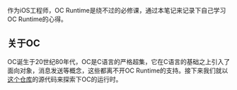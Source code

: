 作为iOS工程师，OC Runtime是绕不过的必修课，通过本笔记来记录下自己学习OC Runtime的心得。

## 关于OC
OC诞生于20世纪80年代，OC是C语言的严格超集，它在C语言的基础之上引入了面向对象，消息发送等概念，这些都离不开OC Runtime的支持。接下来我们就以[这个仓库](https://github.com/opensource-apple/objc4)的源代码来探索下OC的运行时。
